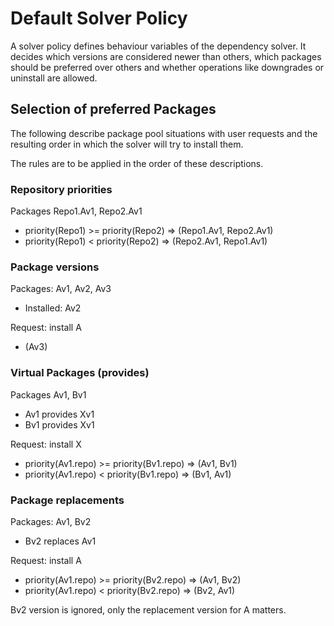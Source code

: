 # Default Solver Policy

A solver policy defines behaviour variables of the dependency solver. It decides
which versions are considered newer than others, which packages should be
preferred over others and whether operations like downgrades or uninstall are
allowed.

## Selection of preferred Packages

The following describe package pool situations with user requests and the
resulting order in which the solver will try to install them.

The rules are to be applied in the order of these descriptions.

### Repository priorities

Packages Repo1.Av1, Repo2.Av1

-   priority(Repo1) >= priority(Repo2) => (Repo1.Av1, Repo2.Av1)
-   priority(Repo1) < priority(Repo2) => (Repo2.Av1, Repo1.Av1)

### Package versions

Packages: Av1, Av2, Av3

-   Installed: Av2

Request: install A

-   (Av3)

### Virtual Packages (provides)

Packages Av1, Bv1

-   Av1 provides Xv1
-   Bv1 provides Xv1

Request: install X

-   priority(Av1.repo) >= priority(Bv1.repo) => (Av1, Bv1)
-   priority(Av1.repo) < priority(Bv1.repo) => (Bv1, Av1)

### Package replacements

Packages: Av1, Bv2

-   Bv2 replaces Av1

Request: install A

-   priority(Av1.repo) >= priority(Bv2.repo) => (Av1, Bv2)
-   priority(Av1.repo) < priority(Bv2.repo) => (Bv2, Av1)

Bv2 version is ignored, only the replacement version for A matters.
